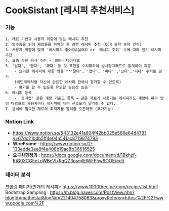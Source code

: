 # CookSistant [레시피 추천서비스]

### 기능
    1. 재료 기반과 사용자 취향에 맞는 레시피 추천
    2. 영수증을 읽어 재료들을 파악한 후 관련 레시피 추천 (OCR 광학 문자 인식)
    3. 사용자 취향에 맞게 '레시피의 좋아요&싫어요 or  레시피 조회' 수에 따라 인기 레시피 추천
    4. 요즘 핫한 음식 추천 → 네이버 데이터랩
    5. '달다', '맵다', '짜다' 등 맛 표현을 수치화하여 방사형그래프로 통계하여 제공
        - 요리한 레시피에 대한 맛을 **'달다', '맵다', '짜다' ,'쓰다','시다' 수치로 평가 
        (배민리뷰처럼 자신이 완료한 레시피 한에서 평가할 수 있도록)
        - 평가를 할 수 있도록 유도할 필요성 있음
    6. 레시피 등록 
        - '종이컵' 같은 계량 기준도 등록 → 같은 재료가 사용되는 레시피라도 계량에 따라 맛이 다르므로 사용자마다 레시피에 대한 선호도가 달라질 수 있다.
    7. 음식에 필요한 재료의 최저가를 알려줄 오픈마켓 (추가기능)


### Notion Link
- https://www.notion.so/543132e41a604f42bb025e566e64d479?v=67dc21bdb5ff4e04a541ac8719874793
- __WireFrame__  : https://www.notion.so/2-133edde3ee8f4e408b19ac8b36616525
- __요구사항정의__ : https://docs.google.com/document/d/1Bkhzf-KjG0XCGEeLpWBcVIxRqQZ3psmlEWlFFhw9OOE/edit



### 데이터 분석
크롤링 페이지(만개의 레시피): https://www.10000recipe.com/recipe/list.html
Bootstrap Sampling : https://m.blog.naver.com/PostView.nhn?blogId=mathnstat&logNo=221404758083&proxyReferer=https:%2F%2Fwww.google.com%2F